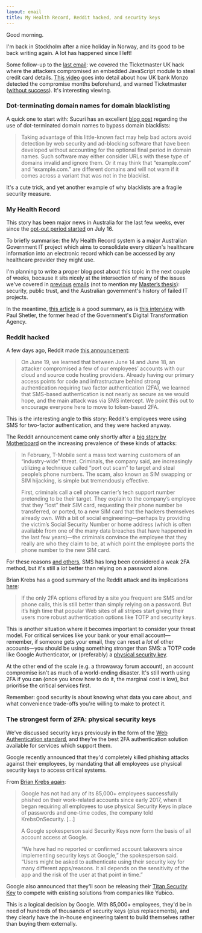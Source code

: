 ```yaml
---
layout: email
title: My Health Record, Reddit hacked, and security keys
---
```


Good morning.

I'm back in Stockholm after a nice holiday in Norway, and its good to be back writing again. A lot has happened since I left!

Some follow-up to the [last email](https://markeldo.com/Email-update-The-Mueller-Indictments-NPM-Arch-Gentoo-and-Ticketmaster-UK/): we covered the Ticketmaster UK hack where the attackers compromised an embedded JavaScript module to steal credit card details. [This video](https://www.youtube.com/watch?v=Kpl3BGYtY7g) goes into detail about how UK bank Monzo detected the compromise months beforehand, and warned Ticketmaster ([without success](https://www.theregister.co.uk/2018/06/28/ticketmaster_monzo_inbenta/)). It's interesting viewing.

### Dot-terminating domain names for domain blacklisting

A quick one to start with: Sucuri has an excellent [blog post](https://blog.sucuri.net/2018/07/coinimp-cryptominer-and-fully-qualified-domain-names.html) regarding the use of dot-terminated domain names to bypass domain blacklists:

>Taking advantage of this little-known fact may help bad actors avoid detection by web security and ad-blocking software that have been developed without accounting for the optional final period in domain names. Such software may either consider URLs with these type of domains invalid and ignore them. Or it may think that “example.com” and “example.com.” are different domains and will not warn if it comes across a variant that was not in the blacklist.

It's a cute trick, and yet another example of why blacklists are a fragile security measure.

### My Health Record

This story has been major news in Australia for the last few weeks, ever since the [opt-out period started](https://www.computerworld.com.au/article/643821/my-health-record-opt-out-window-opens/) on July 16.

To briefly summarise: the My Health Record system is a major Australian Government IT project which aims to consolidate every citizen's healthcare information into an electronic record which can be accessed by any healthcare provider they might use.

I'm planning to write a proper blog post about this topic in the next couple of weeks, because it sits nicely at the intersection of many of the issues we've covered in [previous](/Email-update-Australian-Digital-Government-Report-and-myGovID/) [emails](/Email-update-CentrelinkFail-and-IBM-wins-billion-dollar-contract/) (not to mention my [Master’s thesis](/docs/Thesis-Final.pdf)): security, public trust, and the Australian government's history of failed IT projects.

In the meantime, [this article](https://www.canberratimes.com.au/politics/act/bungled-my-health-record-launch-represents-a-missed-opportunity-20180718-p4zs6z.html) is a good summary, as is [this interview](https://overcast.fm/+i39C_reY) with Paul Shetler, the former head of the Government's Digital Transformation Agency.

### Reddit hacked

A few days ago, Reddit made [this announcement](https://www.reddit.com/r/announcements/comments/93qnm5/we_had_a_security_incident_heres_what_you_need_to/):

>On June 19, we learned that between June 14 and June 18, an attacker compromised a few of our employees’ accounts with our cloud and source code hosting providers. Already having our primary access points for code and infrastructure behind strong authentication requiring two factor authentication (2FA), we learned that SMS-based authentication is not nearly as secure as we would hope, and the main attack was via SMS intercept. We point this out to encourage everyone here to move to token-based 2FA.

This is the interesting angle to this story: Reddit's employees were using SMS for two-factor authentication, and they were hacked anyway.

The Reddit announcement came only shortly after a [big story by Motherboard](https://motherboard.vice.com/en_us/article/vbqax3/hackers-sim-swapping-steal-phone-numbers-instagram-bitcoin) on the increasing prevalence of these kinds of attacks:

>In February, T-Mobile sent a mass text warning customers of an “industry-wide” threat. Criminals, the company said, are increasingly utilizing a technique called “port out scam” to target and steal people’s phone numbers. The scam, also known as SIM swapping or SIM hijacking, is simple but tremendously effective.
>
>First, criminals call a cell phone carrier’s tech support number pretending to be their target. They explain to the company’s employee that they “lost” their SIM card, requesting their phone number be transferred, or ported, to a new SIM card that the hackers themselves already own. With a bit of social engineering—perhaps by providing the victim’s Social Security Number or home address (which is often available from one of the many data breaches that have happened in the last few years)—the criminals convince the employee that they really are who they claim to be, at which point the employee ports the phone number to the new SIM card.

For these reasons [and others](https://twitter.com/dotMudge/status/1025398318908751872), SMS has long been considered a weak 2FA method, but it's still a *lot* better than relying on a password alone.

Brian Krebs has a good summary of the Reddit attack and its implications [here](https://krebsonsecurity.com/2018/08/reddit-breach-highlights-limits-of-sms-based-authentication/):

>If the only 2FA options offered by a site you frequent are SMS and/or phone calls, this is still better than simply relying on a password. But it’s high time that popular Web sites of all stripes start giving their users more robust authentication options like TOTP and security keys.

This is another situation where it becomes important to consider your threat model. For critical services like your bank or your email account—remember, if someone gets your email, they can reset a *lot* of other accounts—you should be using something stronger than SMS: a TOTP code like Google Authenticator, or (preferably) a [physical security key](https://www.yubico.com/product/security-key-by-yubico/).

At the other end of the scale (e.g. a throwaway forum account), an account compromise isn't as much of a world-ending disaster. It's still worth using 2FA if you can (once you know how to do it, the marginal cost is low), but prioritise the critical services first.

Remember: good security is about knowing what data you care about, and what convenience trade-offs you're willing to make to protect it.

### The strongest form of 2FA: physical security keys

We've discussed security keys previously in the form of the [Web Authentication standard](https://markeldo.com/Web-Authentication-Bank-ID-and-the-death-of-the-password/), and they're the best 2FA authentication solution available for services which support them.

Google recently announced that they'd completely killed phishing attacks against their employees, by mandating that all employees use physical security keys to access critical systems.

From [Brian Krebs again](https://krebsonsecurity.com/2018/07/google-security-keys-neutralized-employee-phishing/):

>Google has not had any of its 85,000+ employees successfully phished on their work-related accounts since early 2017, when it began requiring all employees to use physical Security Keys in place of passwords and one-time codes, the company told KrebsOnSecurity. [...]
>
>A Google spokesperson said Security Keys now form the basis of all account access at Google.
>
>“We have had no reported or confirmed account takeovers since implementing security keys at Google,” the spokesperson said. “Users might be asked to authenticate using their security key for many different apps/reasons. It all depends on the sensitivity of the app and the risk of the user at that point in time.”

Google also announced that they'll soon be releasing their [Titan Security Key](https://thehackernews.com/2018/07/google-titan-security-key-fido.html) to compete with existing solutions from companies like Yubico. 

This is a logical decision by Google. With 85,000+ employees, they'd be in need of hundreds of thousands of security keys (plus replacements), and they clearly have the in-house engineering talent to build themselves rather than buying them externally.